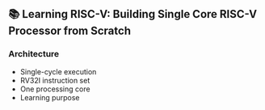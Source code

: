 ## 📚 Learning RISC-V: Building Single Core RISC-V Processor from Scratch


### Architecture
- Single-cycle execution
- RV32I instruction set
- One processing core
- Learning purpose
